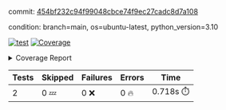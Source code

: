 commit: [454bf232c94f99048cbce74f9ec27cadc8d7a108](https://github.com/rcmdnk/python-template/tree/454bf232c94f99048cbce74f9ec27cadc8d7a108)

condition: branch=main, os=ubuntu-latest, python_version=3.10

[![test](https://github.com/rcmdnk/python-template/actions/workflows/test.yml/badge.svg)](https://github.com/rcmdnk/python-template/actions/runs/11716858861)
<a href="https://github.com/rcmdnk/python-template/blob/454bf232c94f99048cbce74f9ec27cadc8d7a108/README.md"><img alt="Coverage" src="https://img.shields.io/badge/Coverage-100%25-brightgreen.svg" /></a><details><summary>Coverage Report </summary><table><tr><th>File</th><th>Stmts</th><th>Miss</th><th>Cover</th></tr><tbody><tr><td><b>TOTAL</b></td><td><b>4</b></td><td><b>0</b></td><td><b>100%</b></td></tr></tbody></table></details>

| Tests | Skipped | Failures | Errors | Time |
| ----- | ------- | -------- | -------- | ------------------ |
| 2 | 0 :zzz: | 0 :x: | 0 :fire: | 0.718s :stopwatch: |

